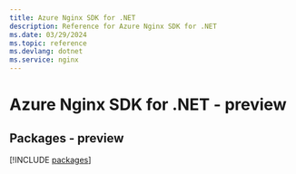 ```yaml
---
title: Azure Nginx SDK for .NET
description: Reference for Azure Nginx SDK for .NET
ms.date: 03/29/2024
ms.topic: reference
ms.devlang: dotnet
ms.service: nginx
---
```

# Azure Nginx SDK for .NET - preview
## Packages - preview
[!INCLUDE [packages](nginx-index.md)]